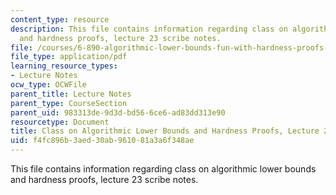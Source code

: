 ```yaml
---
content_type: resource
description: This file contains information regarding class on algorithmic lower bounds
  and hardness proofs, lecture 23 scribe notes.
file: /courses/6-890-algorithmic-lower-bounds-fun-with-hardness-proofs-fall-2014/f4fc896b3aed30ab961081a3a6f348ae_MIT6_890F14_Lec23.pdf
file_type: application/pdf
learning_resource_types:
- Lecture Notes
ocw_type: OCWFile
parent_title: Lecture Notes
parent_type: CourseSection
parent_uid: 983313de-9d3d-bd56-6ce6-ad83dd313e90
resourcetype: Document
title: Class on Algorithmic Lower Bounds and Hardness Proofs, Lecture 23 Scribe Notes
uid: f4fc896b-3aed-30ab-9610-81a3a6f348ae
---
```

This file contains information regarding class on algorithmic lower bounds and hardness proofs, lecture 23 scribe notes.


